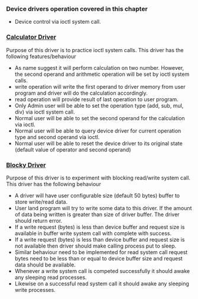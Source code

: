 ### Device drivers operation covered in this chapter
- Device control via ioctl system call.

### [Calculator Driver](./calculator)
Purpose of this driver is to practice ioctl system calls. This driver has the following features/behaviour
- As name suggest it will perform calculation on two number. However, the second operand and arithmetic operation will be set by ioctl system calls.
- write operation will write the first operand to driver memory from user program and driver will do the calculation accordingly.
- read operation will provide result of last operation to user program.
- Only Admin user will be able to set the operation type (add, sub, mul, div) via ioctl system call.
- Normal user will be able to set the second operand for the calculation via ioctl.
- Normal user will be able to query device driver for current operation type and second operand via ioctl.
- Normal user will be able to reset the device driver to its original state (default value of operator and second operand)

### [Blocky Driver](./blocky)
Purpose of this driver is to experiment with blocking read/write system call. This driver has the following behaviour
- A driver will have user configurable size (default 50 bytes) buffer to store write/read data.
- User land program will try to write some data to this driver. If the amount of data being written is greater than size of driver buffer. The driver should return error.
- If a write request (bytes) is less than device buffer and request size is available in buffer write system call with complete with success.
- If a write request (bytes) is less than device buffer and request size is not available then driver should make calling process put to sleep.
- Similar behaviour need to be implemented for read system call request bytes need to be less than or equal to device buffer size and request data should be available.
- Whenever a write system call is competed successfully it should awake any sleeping read processes.
- Likewise on a successful read system call it should awake any sleeping write processes.